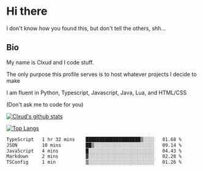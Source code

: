 

# Hi there
I don't know how you found this, but don't tell the others, shh...

## Bio
My name is Clxud and I code stuff.

The only purpose this profile serves is to host whatever projects I decide to make

I am fluent in Python, Typescript, Javascript, Java, Lua, and HTML/CSS



(Don't ask me to code for you)

[![Clxud's github stats](https://github-readme-stats.vercel.app/api?username=cloudwithax&count_private=true&theme=dark&show_icons=true)](https://github.com/anuraghazra/github-readme-stats) 

[![Top Langs](https://github-readme-stats.vercel.app/api/top-langs/?username=cloudwithax&theme=dark)](https://github.com/anuraghazra/github-readme-stats)

<!--START_SECTION:waka-->

```txt
TypeScript   1 hr 32 mins    ████████████████████▒░░░░   81.68 %
JSON         10 mins         ██▒░░░░░░░░░░░░░░░░░░░░░░   09.14 %
JavaScript   4 mins          █░░░░░░░░░░░░░░░░░░░░░░░░   04.43 %
Markdown     2 mins          ▓░░░░░░░░░░░░░░░░░░░░░░░░   02.28 %
TSConfig     1 min           ▒░░░░░░░░░░░░░░░░░░░░░░░░   01.26 %
```

<!--END_SECTION:waka-->







